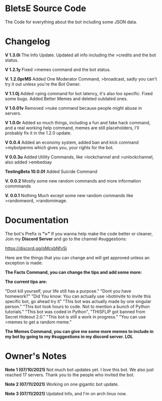 # BletsE Source Code
The Code for everything about the bot including some JSON data.

# Changelog

**V 1.3.0i**
The Info Update. Updated all info including the >credits and the bot status.

**V 1.2.1y**
Fixed >memes command and the bot status.

**V. 1.2.0prMS**
Added One Moderator Command, >broadcast, sadly you can't try it out unless you're the Bot Owner.

**V 1.1.0j**
Added >ping command for bot latency, it's also too specific. Fixed some bugs. Added Better Memes and deleted outdated ones.

**V 1.0.01v**
Removed >nuke command because people might abuse in servers.

**V 1.0.0r**
Added so much things, including a fun and fake hack command, and a real working help command, memes are still placeholders, I'll probably fix it in the 1.2.0 update.

**V 0.0.4**
Added an economy system, added ban and kick command >mybotperms which gives you, your rights for the bot.

**V 0.0.3u**
Added Utility Commands, like >lockchannel and >unlockchannel, also added >embedsay

**TestingBeta 10.0.0f**
  Added Suicide Command

**V. 0.0.2**
Mostly some new random commands and more information commmands

**V. 0.0.1**
Nothing Much except some new random commands like >randomword, >randomimage.


# Documentation
The bot's Prefix is **">"**
If you wanna help make the code better or
cleaner, Join my **Discord Server** and go to the channel #suggestions:

https://discord.gg/pMcxbNfvSj


Here are the things that you can change and will get approved unless an exception is made:


**The Facts Command, you can change the tips and add some more:**

**The current tips are:**

"Dont kill yourself, your life still has a purpose."
"Dont you have homework?"
"Did You know: You can actually use >botinvite to invite this specific bot, go ahead try it"
"This bot was actually made by one singular person."
"This bot took hours to code. Not to mention a bunch of Python tutorials."
"This bot was coded in Python",
"THISFLIP got banned from Secret Hideout 2.0."
"This bot is still a work in progress."
"You can use >memes to get a random meme."


**The Memes Command, you can give me some more memes to include in my bot by going to my #suggestions in my discord server. LOL**


# Owner's Notes

**Note 1 (07/10/2021)**
Not much bot updates yet. I love this bot. We also just reached 17 servers. Thank you to the people who invited the bot.

**Note 2 (07/11/2021)**
Working on one gigantic bot update.

**Note 3 (07/11/2021)**
Updated Info, and I'm on arch linux now.